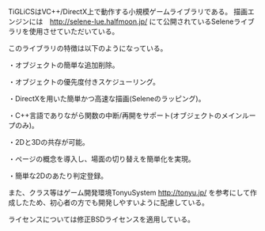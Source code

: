 TiGLiCSはVC++/DirectX上で動作する小規模ゲームライブラリである。
描画エンジンには　http://selene-lue.halfmoon.jp/ にて公開されているSeleneライブラリを使用させていただいている。

このライブラリの特徴は以下のようになっている。

・オブジェクトの簡単な追加削除。

・オブジェクトの優先度付きスケジューリング。

・DirectXを用いた簡単かつ高速な描画(Seleneのラッピング)。

・C++言語でありながら関数の中断/再開をサポート(オブジェクトのメインループのみ)。

・2Dと3Dの共存が可能。

・ページの概念を導入し、場面の切り替えを簡単化を実現。

・簡単な2Dのあたり判定登録。

また、クラス等はゲーム開発環境TonyuSystem http://tonyu.jp/ を参考にして作成したため、初心者の方でも開発しやすいように配慮している。

ライセンスについては修正BSDライセンスを適用している。